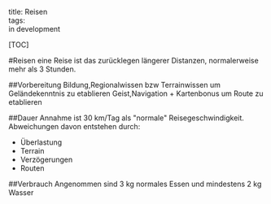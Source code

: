 title: Reisen  
tags:   
in development

[TOC]

#Reisen
eine Reise ist das zurücklegen längerer Distanzen, normalerweise mehr als 3 Stunden.

##Vorbereitung
Bildung,Regionalwissen bzw Terrainwissen um Geländekenntnis zu etablieren
Geist,Navigation + Kartenbonus um Route zu etablieren

##Dauer
Annahme ist 30 km/Tag als "normale" Reisegeschwindigkeit. Abweichungen davon entstehen durch:

* Überlastung
* Terrain
* Verzögerungen
* Routen

##Verbrauch
Angenommen sind 3 kg normales Essen und mindestens 2 kg Wasser 
